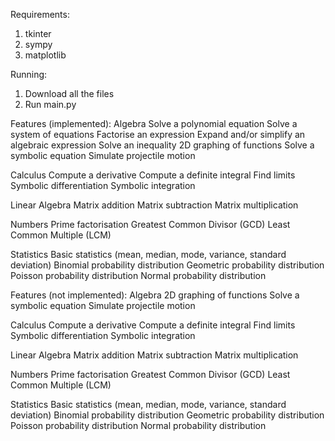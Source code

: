 Requirements:
1) tkinter
2) sympy
3) matplotlib

Running:
1) Download all the files
2) Run main.py

Features (implemented):
Algebra
Solve a polynomial equation
Solve a system of equations
Factorise an expression
Expand and/or simplify an algebraic expression
Solve an inequality
2D graphing of functions
Solve a symbolic equation
Simulate projectile motion

Calculus
Compute a derivative
Compute a definite integral
Find limits
Symbolic differentiation
Symbolic integration

Linear Algebra
Matrix addition
Matrix subtraction
Matrix multiplication

Numbers
Prime factorisation
Greatest Common Divisor (GCD)
Least Common Multiple (LCM)

Statistics
Basic statistics (mean, median, mode, variance, standard deviation)
Binomial probability distribution
Geometric probability distribution
Poisson probability distribution
Normal probability distribution


Features (not implemented):
Algebra
2D graphing of functions
Solve a symbolic equation
Simulate projectile motion

Calculus
Compute a derivative
Compute a definite integral
Find limits
Symbolic differentiation
Symbolic integration

Linear Algebra
Matrix addition
Matrix subtraction
Matrix multiplication

Numbers
Prime factorisation
Greatest Common Divisor (GCD)
Least Common Multiple (LCM)

Statistics
Basic statistics (mean, median, mode, variance, standard deviation)
Binomial probability distribution
Geometric probability distribution
Poisson probability distribution
Normal probability distribution
